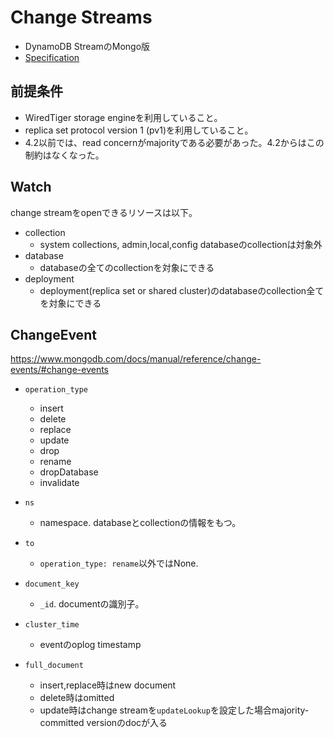 # Change Streams

* DynamoDB StreamのMongo版
* [Specification](https://github.com/mongodb/specifications/blob/master/source/change-streams/change-streams.rst#resumable-error)

## 前提条件

* WiredTiger storage engineを利用していること。
* replica set protocol version 1 (pv1)を利用していること。
* 4.2以前では、read concernがmajorityである必要があった。4.2からはこの制約はなくなった。


## Watch

change streamをopenできるリソースは以下。

* collection
  * system collections, admin,local,config databaseのcollectionは対象外
* database
  * databaseの全てのcollectionを対象にできる
* deployment
  * deployment(replica set or shared cluster)のdatabaseのcollection全てを対象にできる

## ChangeEvent

https://www.mongodb.com/docs/manual/reference/change-events/#change-events

* `operation_type`
  * insert
  * delete
  * replace
  * update
  * drop
  * rename
  * dropDatabase
  * invalidate

* `ns`
  * namespace. databaseとcollectionの情報をもつ。

* `to`
  * `operation_type: rename`以外ではNone.

* `document_key`
  * `_id`. documentの識別子。

* `cluster_time`
  * eventのoplog timestamp

* `full_document`
  * insert,replace時はnew document
  * delete時はomitted
  * update時はchange streamを`updateLookup`を設定した場合majority-committed versionのdocが入る
